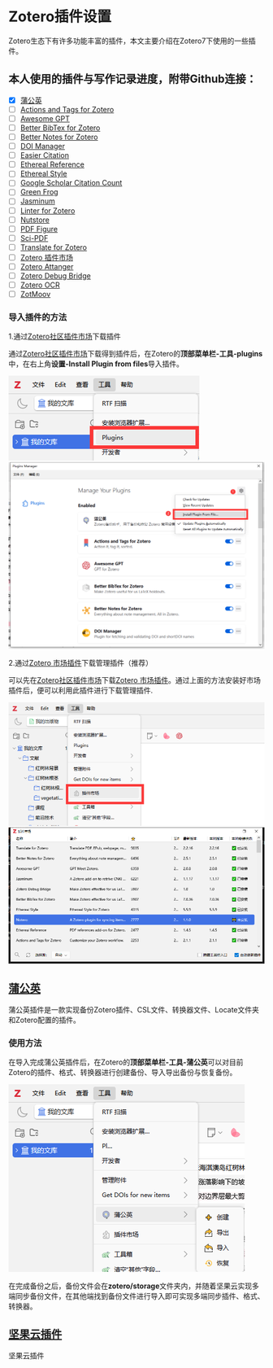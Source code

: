 # Zotero插件设置
Zotero生态下有许多功能丰富的插件，本文主要介绍在Zotero7下使用的一些插件。

## 本人使用的插件与写作记录进度，附带Github连接：
- [x] [蒲公英](https://github.com/l0o0/tara/releases/download/v1.0.7/tara.xpi)
- [ ] [Actions and Tags for Zotero](https://github.com/windingwind/zotero-actions-tags/releases/download/v2.1.1/actions-and-tags-for-zotero.xpi)
- [ ] [Awesome GPT](https://gitee.com/MuiseDestiny/plugins/raw/master/zotero-gpt.xpi)
- [ ] [Better BibTex for Zotero](https://github.com/retorquere/zotero-better-bibtex/releases/download/v7.0.36/zotero-better-bibtex-7.0.36.xpi)
- [ ] [Better Notes for Zotero](https://github.com/windingwind/zotero-better-notes/releases/download/v2.5.1/better-notes-for-zotero.xpi)
- [ ] [DOI Manager](https://github.com/bwiernik/zotero-shortdoi/releases/download/v1.5.0/zotero-doi-manager-1.5.0.xpi)
- [ ] [Easier Citation](https://github.com/MuiseDestiny/zotero-citation/releases/download/0.5.0/zotero-citation.xpi)
- [ ] [Ethereal Reference](https://gitee.com/MuiseDestiny/plugins/raw/master/zotero-reference.xpi)
- [ ] [Ethereal Style](https://gitee.com/MuiseDestiny/plugins/raw/master/zotero-style.xpi)
- [ ] [Google Scholar Citation Count](https://github.com/justinribeiro/zotero-google-scholar-citation-count/releases/download/v4.3.0/zotero-google-scholar-citation-count-4.3.0.xpi)
- [ ] [Green Frog](https://github.com/redleafnew/zotero-updateifsE/releases/download/v0.20.2/green-frog.xpi)
- [ ] [Jasminum](https://github.com/l0o0/jasminum/releases/download/v1.1.17/jasminum_1.1.17.xpi)
- [ ] [Linter for Zotero](https://github.com/northword/zotero-format-metadata/releases/download/v1.24.5/linter-for-zotero.xpi)
- [ ] [Nutstore](https://github.com/nutstore/zotero-plugin-nutstore/releases/download/v2.0.2/nutstore.xpi)
- [ ] [PDF Figure](https://github.com/MuiseDestiny/zotero-figure/releases/download/0.2.6/zotero-figure.xpi)
- [ ] [Sci-PDF](https://github.com/syt2/zotero-scipdf/releases/download/V1.3.0/sci-pdf.xpi)
- [ ] [Translate for Zotero](https://github.com/windingwind/zotero-pdf-translate/releases/download/v2.2.16/translate-for-zotero.xpi)
- [ ] [Zotero 插件市场](https://github.com/syt2/zotero-addons/releases/download/V2.1.1/zotero-addons.xpi)
- [ ] [Zotero Attanger](https://github.com/MuiseDestiny/zotero-attanger/releases/download/1.3.5/zotero-attanger.xpi)
- [ ] [Zotero Debug Bridge](https://github.com/retorquere/zotero-better-bibtex/releases/download/debug-bridge/debug-bridge-1.0.xpi)
- [ ] [Zotero OCR](https://github.com/UB-Mannheim/zotero-ocr/releases/download/0.9.2/zotero-ocr-0.9.2.xpi)
- [ ] [ZotMoov](https://github.com/wileyyugioh/zotmoov/releases/download/1.2.21/zotmoov-1.2.21-fx.xpi)

### 导入插件的方法
1.通过[Zotero社区插件市场](https://zotero-chinese.com/plugins/)下载插件

通过[Zotero社区插件市场](https://zotero-chinese.com/plugins/)下载得到插件后，在Zotero的**顶部菜单栏-工具-plugins**中，在右上角**设置-Install Plugin from files**导入插件。

![Zotero顶部菜单栏-插件](./.img/1plugins.png "顶部菜单栏-工具-plugins")
![Zotero插件设置](./.img/1pluginManager.png "设置-Install Plugin from files")

2.通过[Zotero 市场插件](https://github.com/syt2/zotero-addons/releases/download/V2.1.1/zotero-addons.xpi)下载管理插件（推荐）

可以先在[Zotero社区插件市场](https://zotero-chinese.com/plugins/)下载[Zotero 市场插件](https://github.com/syt2/zotero-addons/releases/download/V2.1.1/zotero-addons.xpi)。通过上面的方法安装好市场插件后，便可以利用此插件进行下载管理插件.

![Zotero顶部菜单栏-插件市场](./.img/1topMenu.png "顶部菜单栏-工具-插件市场")
![Zotero顶部菜单栏-插件市场](./.img/1marketplugin.png "插件市场")


## [蒲公英](https://github.com/l0o0/tara/releases/download/v1.0.7/tara.xpi)
蒲公英插件是一款实现备份Zotero插件、CSL文件、转换器文件、Locate文件夹和Zotero配置的插件。

### 使用方法
在导入完成蒲公英插件后，在Zotero的**顶部菜单栏-工具-蒲公英**可以对目前Zotero的插件、格式、转换器进行创建备份、导入导出备份与恢复备份。

![Zotero蒲公英插件](./.img/1蒲公英.png "顶部菜单栏-工具-蒲公英")

在完成备份之后，备份文件会在**zotero/storage**文件夹内，并随着坚果云实现多端同步备份文件，在其他端找到备份文件进行导入即可实现多端同步插件、格式、转换器。


## [坚果云插件](https://github.com/nutstore/zotero-plugin-nutstore/releases/download/v2.0.2/nutstore.xpi)
坚果云插件